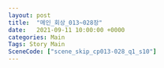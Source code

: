 ```yaml
---
layout: post
title:  "메인_회상_013~028장"
date:   2021-09-11 10:00:00 +0000
categories: Main
Tags: Story Main
SceneCode: ["scene_skip_cp013-028_q1_s10"]
---
```

